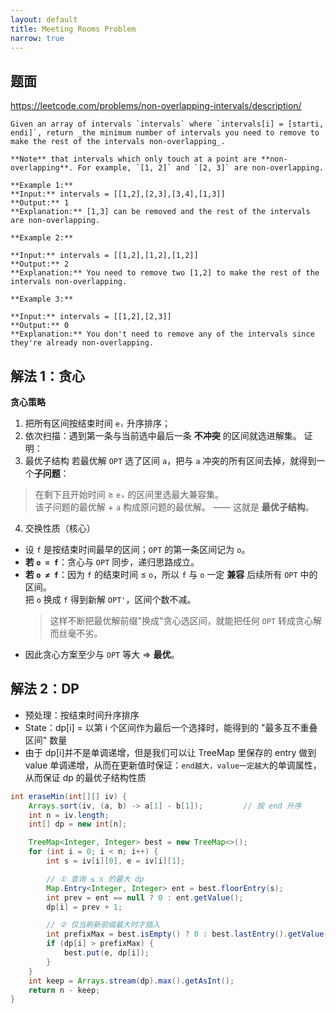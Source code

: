 ```yaml
---
layout: default
title: Meeting Rooms Problem
narrow: true
---
```


## 题面

https://leetcode.com/problems/non-overlapping-intervals/description/

```
Given an array of intervals `intervals` where `intervals[i] = [starti, endi]`, return _the minimum number of intervals you need to remove to make the rest of the intervals non-overlapping_.

**Note** that intervals which only touch at a point are **non-overlapping**. For example, `[1, 2]` and `[2, 3]` are non-overlapping.

**Example 1:**
**Input:** intervals = [[1,2],[2,3],[3,4],[1,3]]
**Output:** 1
**Explanation:** [1,3] can be removed and the rest of the intervals are non-overlapping.

**Example 2:**

**Input:** intervals = [[1,2],[1,2],[1,2]]
**Output:** 2
**Explanation:** You need to remove two [1,2] to make the rest of the intervals non-overlapping.

**Example 3:**

**Input:** intervals = [[1,2],[2,3]]
**Output:** 0
**Explanation:** You don't need to remove any of the intervals since they're already non-overlapping.
```

## 解法 1：贪心

**贪心策略**

1. 把所有区间按结束时间 `eᵢ` 升序排序；
2. 依次扫描：遇到第一条与当前选中最后一条 **不冲突** 的区间就选进解集。
   证明：
3. 最优子结构
   若最优解 `OPT` 选了区间 `a`，把与 `a` 冲突的所有区间去掉，就得到一个**子问题**：

> 在剩下且开始时间 ≥ `eₐ` 的区间里选最大兼容集。  
> 该子问题的最优解 + `a` 构成原问题的最优解。 —— 这就是 **最优子结构**。

4.  交换性质（核心）

- 设 `f` 是按结束时间最早的区间；`OPT` 的第一条区间记为 `o`。
- **若 `o = f`**：贪心与 `OPT` 同步，递归思路成立。
- **若 `o ≠ f`**：因为 `f` 的结束时间 ≤ `o`，所以 `f` 与 `o` 一定 **兼容** 后续所有 `OPT` 中的区间。  
   把 `o` 换成 `f` 得到新解 `OPT'`，区间个数不减。
  > 这样不断把最优解前缀"换成"贪心选区间，就能把任何 `OPT` 转成贪心解而丝毫不劣。
- 因此贪心方案至少与 `OPT` 等大 ⇒ **最优**。

## 解法 2：DP

- 预处理：按结束时间升序排序
- State：dp[i] = 以第 i 个区间作为最后一个选择时，能得到的 "最多互不重叠区间" 数量
- 由于 dp[i]并不是单调递增，但是我们可以让 TreeMap 里保存的 entry 做到 value 单调递增，从而在更新值时保证：`end越大，value一定越大`的单调属性，从而保证 dp 的最优子结构性质

```java
int eraseMin(int[][] iv) {
    Arrays.sort(iv, (a, b) -> a[1] - b[1]);         // 按 end 升序
    int n = iv.length;
    int[] dp = new int[n];

    TreeMap<Integer, Integer> best = new TreeMap<>();
    for (int i = 0; i < n; i++) {
        int s = iv[i][0], e = iv[i][1];

        // ① 查询 ≤ s 的最大 dp
        Map.Entry<Integer, Integer> ent = best.floorEntry(s);
        int prev = ent == null ? 0 : ent.getValue();
        dp[i] = prev + 1;

        // ② 仅当刷新前缀最大时才插入
        int prefixMax = best.isEmpty() ? 0 : best.lastEntry().getValue();
        if (dp[i] > prefixMax) {
            best.put(e, dp[i]);
        }
    }
    int keep = Arrays.stream(dp).max().getAsInt();
    return n - keep;
}

```
